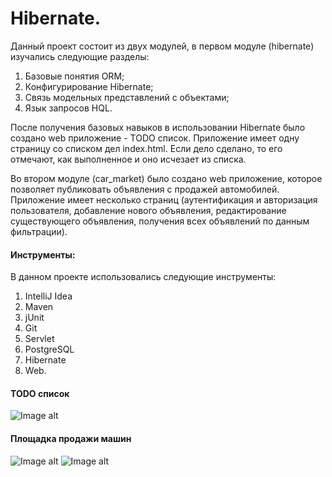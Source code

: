 # Hibernate.
Данный проект состоит из двух модулей, в первом модуле (hibernate) изучались следующие разделы:
1) Базовые понятия ORM;    
2) Конфигурирование Hibernate;    
3) Связь модельных представлений с объектами;    
4) Язык запросов HQL.

После получения базовых навыков в использовании Hibernate было создано web приложение - TODO список. Приложение имеет одну страницу со списком дел index.html. Если дело сделано, то его отмечают, как выполненное и оно исчезает из списка.

Во втором модуле (car_market) было создано web приложение, которое позволяет публиковать объявления с продажей автомобилей. Приложение имеет несколько страниц (аутентификация и авторизация пользователя, добавление нового объявления, редактирование существующего объявления, получения всех объявлений по данным фильтрации).

#### Инструменты:
В данном проекте использовались следующие инструменты:    
1) IntelliJ Idea    
2) Maven    
3) jUnit    
4) Git    
5) Servlet    
6) PostgreSQL    
7) Hibernate    
8) Web.

#### TODO список 
![Image alt](https://github.com/ZubovVP/job4j_hibernate/tree/master/hibernate/src/main/resources/images/index_page.png)

#### Площадка продажи машин 
![Image alt](https://github.com/ZubovVP/job4j_hibernate/tree/master/car_market/src/main/resources/images/start_page.png)
![Image alt](https://github.com/ZubovVP/job4j_hibernate/tree/master/car_market/src/main/resources/images/login.png)
